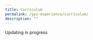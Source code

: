```yaml
---
title: Curriculum
permalink: /yps-experience/curriculum/
description: ""
---
```

Updating in progress